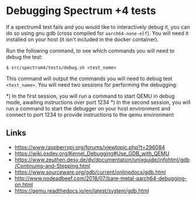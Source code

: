 # Debugging Spectrum +4 tests

If a spectrum4 test fails and you would like to interactively debug it, you can
do so using gnu gdb (cross compiled for `aarch64-none-elf`).  You will need it
installed on your host (it isn't included in the docker container).

Run the following command, to see which commands you will need to debug the
test:

```
$ src/spectrum4/tests/debug.sh <test_name>
```

This command will output the commands you will need to debug test `<test_name>`.
You will need two sessions for performing the debugging:

*) In the first session, you will run a command to start QEMU in debug mode,
   awaiting instructions over port 1234
*) In the second session, you will run a command to start the debugger on your
   host environment and connect to port 1234 to provide instructions to the qemu
   environment


## Links

* https://www.raspberrypi.org/forums/viewtopic.php?t=296084
* https://wiki.osdev.org/Kernel_Debugging#Use_GDB_with_QEMU
* https://www.zeuthen.desy.de/dv/documentation/unixguide/infohtml/gdb/Continuing-and-Stepping.html
* https://www.sourceware.org/gdb/current/onlinedocs/gdb.html
* http://www.nodeadbeef.com/2018/07/bare-metal-aarch64-debugging-on.html
* https://qemu.readthedocs.io/en/latest/system/gdb.html
